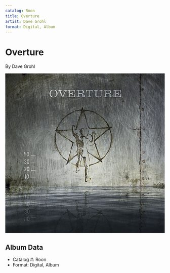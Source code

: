 ```yaml
---
catalog: Roon
title: Overture
artist: Dave Grohl
format: Digital, Album
---
```


# Overture

By Dave Grohl

![](../../assets/albumcovers/Dave_Grohl-Overture.png)

## Album Data

- Catalog #: Roon
- Format: Digital, Album

